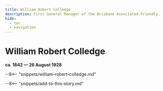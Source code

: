 ```yaml
---
title: William Robert Colledge
description: First General Manager of the Brisbane Associated Friendly Societies Dispensary in 1885
hide:
  - toc
  - navigation 
---
```


# William Robert Colledge

**ca. 1842 — 26 August 1928**

--8<-- "snippets/william-robert-colledge.md"

--8<-- "snippets/add-to-this-story.md"